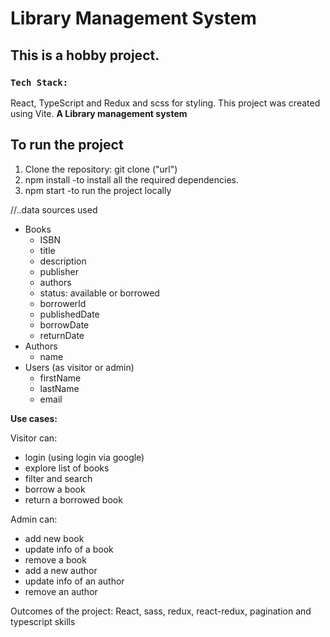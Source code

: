 # Library Management System

## This is a hobby project.

### `Tech Stack:`
React, TypeScript and Redux and scss for styling.
This project was created using Vite.
**A Library management system**

## To run the project
   1. Clone the repository: git clone ("url")
   2. npm install -to install all the required dependencies.
   3. npm start -to run the project locally

//..data sources used 

- Books
  - ISBN
  - title
  - description
  - publisher
  - authors
  - status: available or borrowed
  - borrowerId
  - publishedDate
  - borrowDate
  - returnDate
- Authors
  - name
- Users (as visitor or admin)
  - firstName 
  - lastName 
  - email 

**Use cases:**

Visitor can:

- login (using login via google)
- explore list of books
- filter and search
- borrow a book
- return a borrowed book

Admin can:

- add new book
- update info of a book
- remove a book
- add a new author
- update info of an author
- remove an author

Outcomes of the project:
   React, sass, redux, react-redux, pagination and typescript skills 
  


